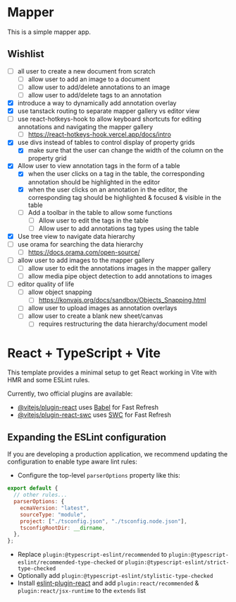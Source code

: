# Mapper

This is a simple mapper app.

## Wishlist

- [ ] all user to create a new document from scratch
  - [ ] allow user to add an image to a document
  - [ ] allow user to add/delete annotations to an image
  - [ ] allow user to add/delete tags to an annotation
- [x] introduce a way to dynamically add annotation overlay
- [x] use tanstack routing to separate mapper gallery vs editor view
- [ ] use react-hotkeys-hook to allow keyboard shortcuts for editing annotations and navigating the mapper gallery
  - [ ] https://react-hotkeys-hook.vercel.app/docs/intro
- [x] use divs instead of tables to control display of property grids
  - [x] make sure that the user can change the width of the column on the property grid
- [x] Allow user to view annotation tags in the form of a table
  - [x] when the user clicks on a tag in the table, the corresponding annotation should be highlighted in the editor
  - [x] when the user clicks on an annotation in the editor, the corresponding tag should be highlighted & focused & visible in the table
  - [ ] Add a toolbar in the table to allow some functions
    - [ ] Allow user to edit the tags in the table
    - [ ] Allow user to add annotations tag types using the table
- [x] Use tree view to navigate data hierarchy
- [ ] use orama for searching the data hierarchy
  - [ ] https://docs.orama.com/open-source/
- [ ] allow user to add images to the mapper gallery
  - [ ] allow user to edit the annotations images in the mapper gallery
  - [ ] allow media pipe object detection to add annotations to images
- [ ] editor quality of life
  - [ ] allow object snapping
    - [ ] https://konvajs.org/docs/sandbox/Objects_Snapping.html
  - [ ] allow user to upload images as annotation overlays
  - [ ] allow user to create a blank new sheet/canvas
    - [ ] requires restructuring the data hierarchy/document model

# React + TypeScript + Vite

This template provides a minimal setup to get React working in Vite with HMR and some ESLint rules.

Currently, two official plugins are available:

- [@vitejs/plugin-react](https://github.com/vitejs/vite-plugin-react/blob/main/packages/plugin-react/README.md) uses [Babel](https://babeljs.io/) for Fast Refresh
- [@vitejs/plugin-react-swc](https://github.com/vitejs/vite-plugin-react-swc) uses [SWC](https://swc.rs/) for Fast Refresh

## Expanding the ESLint configuration

If you are developing a production application, we recommend updating the configuration to enable type aware lint rules:

- Configure the top-level `parserOptions` property like this:

```js
export default {
  // other rules...
  parserOptions: {
    ecmaVersion: "latest",
    sourceType: "module",
    project: ["./tsconfig.json", "./tsconfig.node.json"],
    tsconfigRootDir: __dirname,
  },
};
```

- Replace `plugin:@typescript-eslint/recommended` to `plugin:@typescript-eslint/recommended-type-checked` or `plugin:@typescript-eslint/strict-type-checked`
- Optionally add `plugin:@typescript-eslint/stylistic-type-checked`
- Install [eslint-plugin-react](https://github.com/jsx-eslint/eslint-plugin-react) and add `plugin:react/recommended` & `plugin:react/jsx-runtime` to the `extends` list
